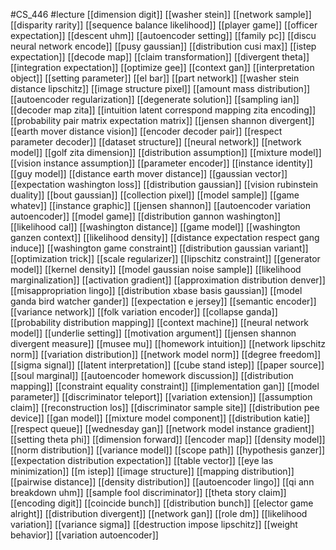 #CS_446
#lecture
[[dimension digit]]
[[washer stein]]
[[network sample]]
[[disparity rarity]]
[[sequence balance likelihood]]
[[player game]]
[[officer expectation]]
[[descent uhm]]
[[autoencoder setting]]
[[family pc]]
[[discu neural network encode]]
[[pusy gaussian]]
[[distribution cusi max]]
[[istep expectation]]
[[decode map]]
[[claim transformation]]
[[divergent theta]]
[[integration expectation]]
[[optimize gee]]
[[context gan]]
[[interpretation object]]
[[setting parameter]]
[[el bar]]
[[part network]]
[[washer stein distance lipschitz]]
[[image structure pixel]]
[[amount mass distribution]]
[[autoencoder regularization]]
[[degenerate solution]]
[[sampling ian]]
[[decoder map zita]]
[[intuition latent correspond mapping zita encoding]]
[[probability pair matrix expectation matrix]]
[[jensen shannon divergent]]
[[earth mover distance vision]]
[[encoder decoder pair]]
[[respect parameter decoder]]
[[dataset structure]]
[[neural network]]
[[network model]]
[[golf zita dimension]]
[[distribution assumption]]
[[mixture model]]
[[vision instance assumption]]
[[parameter encoder]]
[[instance identity]]
[[guy model]]
[[distance earth mover distance]]
[[gaussian vector]]
[[expectation washington loss]]
[[distribution gaussian]]
[[vision rubinstein duality]]
[[bout gaussian]]
[[collection pixel]]
[[model sample]]
[[game whatev]]
[[instance graphic]]
[[jensen shannon]]
[[autoencoder variation autoencoder]]
[[model game]]
[[distribution gannon washington]]
[[likelihood cal]]
[[washington distance]]
[[game model]]
[[washington ganzen context]]
[[likelihood density]]
[[distance expectation respect gang induce]]
[[washington game constraint]]
[[distribution gaussian variant]]
[[optimization trick]]
[[scale regularizer]]
[[lipschitz constraint]]
[[generator model]]
[[kernel density]]
[[model gaussian noise sample]]
[[likelihood marginalization]]
[[activation gradient]]
[[approximation distribution denver]]
[[misappropriation lingo]]
[[distribution xbase basis gaussian]]
[[model ganda bird watcher gander]]
[[expectation e jersey]]
[[semantic encoder]]
[[variance network]]
[[folk variation encoder]]
[[collapse ganda]]
[[probability distribution mapping]]
[[context machine]]
[[neural network model]]
[[underlie setting]]
[[motivation argument]]
[[jensen shannon divergent measure]]
[[musee mu]]
[[homework intuition]]
[[network lipschitz norm]]
[[variation distribution]]
[[network model norm]]
[[degree freedom]]
[[sigma signal]]
[[latent interpretation]]
[[cube stand istep]]
[[paper source]]
[[soul marginal]]
[[autoencoder homework discussion]]
[[distribution mapping]]
[[constraint equality constraint]]
[[implementation gan]]
[[model parameter]]
[[discriminator teleport]]
[[variation extension]]
[[assumption claim]]
[[reconstruction los]]
[[discriminator sample site]]
[[distribution pee device]]
[[gan model]]
[[mixture model component]]
[[distribution katie]]
[[respect queue]]
[[wednesday gan]]
[[network model instance gradient]]
[[setting theta phi]]
[[dimension forward]]
[[encoder map]]
[[density model]]
[[norm distribution]]
[[variance model]]
[[scope path]]
[[hypothesis ganzer]]
[[expectation distribution expectation]]
[[table vector]]
[[eye las minimization]]
[[m istep]]
[[image structure]]
[[mapping distribution]]
[[pairwise distance]]
[[density distribution]]
[[autoencoder lingo]]
[[qi ann breakdown uhm]]
[[sample fool discriminator]]
[[theta story claim]]
[[encoding digit]]
[[coincide bunch]]
[[distribution bunch]]
[[elector game alright]]
[[distribution divergent]]
[[network gan]]
[[role dm]]
[[likelihood variation]]
[[variance sigma]]
[[destruction impose lipschitz]]
[[weight behavior]]
[[variation autoencoder]]

